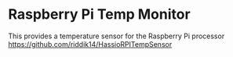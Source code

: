 # Raspberry Pi Temp Monitor
This provides a temperature sensor for the Raspberry Pi processor
https://github.com/riddik14/HassioRPITempSensor
